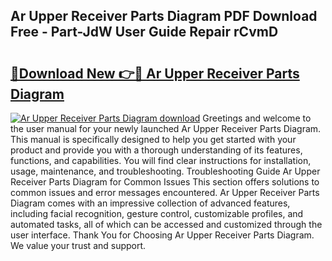 ## Ar Upper Receiver Parts Diagram PDF Download Free - Part-JdW User Guide Repair rCvmD

# <h2><a href="http://dfpnuhx.blite.top/?on=Ar+Upper+Receiver+Parts+Diagram">🔗Download New 👉🔴 Ar Upper Receiver Parts Diagram</a></h2>

[![Ar Upper Receiver Parts Diagram download](https://i.imgur.com/lujVjoI.png)](http://dfpnuhx.blite.top/?on=Ar+Upper+Receiver+Parts+Diagram)
Greetings and welcome to the user manual for your newly launched Ar Upper Receiver Parts Diagram. This manual is specifically designed to help you get started with your product and provide you with a thorough understanding of its features, functions, and capabilities. You will find clear instructions for installation, usage, maintenance, and troubleshooting. Troubleshooting Guide Ar Upper Receiver Parts Diagram for Common Issues This section offers solutions to common issues and error messages encountered. Ar Upper Receiver Parts Diagram comes with an impressive collection of advanced features, including facial recognition, gesture control, customizable profiles, and automated tasks, all of which can be accessed and customized through the user interface. Thank You for Choosing Ar Upper Receiver Parts Diagram. We value your trust and support.
